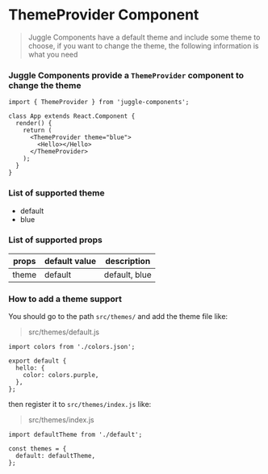 # ThemeProvider Component

> Juggle Components have a default theme and include some theme to choose,
> if you want to change the theme,
> the following information is what you need

### Juggle Components provide a `ThemeProvider` component to change the theme

```JSX
import { ThemeProvider } from 'juggle-components';

class App extends React.Component {
  render() {
    return (
      <ThemeProvider theme="blue">
        <Hello></Hello>
      </ThemeProvider>
    );
  }
}
```

### List of supported theme

* default
* blue

### List of supported props

| props      | default value      | description                        |
| ---------- | ------------------ | ---------------------------------- |
| theme      | default            | default, blue                      |

### How to add a theme support

You should go to the path `src/themes/` and add the theme file like:

> src/themes/default.js

```JSX
import colors from './colors.json';

export default {
  hello: {
    color: colors.purple,
  },
};

```
then register it to `src/themes/index.js` like:

> src/themes/index.js

```JSX
import defaultTheme from './default';

const themes = {
  default: defaultTheme,
};

```